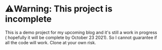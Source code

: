 # ⚠️Warning: This project is incomplete

This is a demo project for my upcoming blog and it's still a work in progress ( hopefully it will be complete by October 23 2021). So I cannot guarantee if all the code will work. Clone at your own risk.
